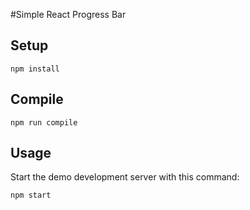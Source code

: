 #Simple React Progress Bar

Setup
---
```
npm install
```

Compile
---
```
npm run compile
```
Usage
---
Start the demo development server with this command:
```
npm start
```

